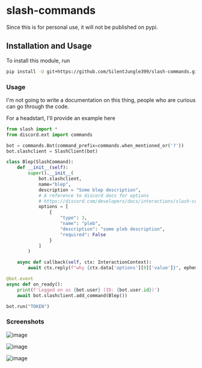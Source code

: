 # slash-commands
Since this is for personal use, it will not be published on pypi.

## Installation and Usage

To install this module, run 
```bash
pip install -U git+https://github.com/SilentJungle399/slash-commands.git
```

### Usage

I'm not going to write a documentation on this thing, people who are curious can go through the code.

For a headstart, I'll provide an example here

```py
from slash import *
from discord.ext import commands

bot = commands.Bot(command_prefix=commands.when_mentioned_or('?'))
bot.slashclient = SlashClient(bot)

class Blep(SlashCommand):
	def __init__(self):
		super().__init__(
			bot.slashclient, 
			name="blep", 
			description = "Some blep description",
			# A reference to discord docs for options
			# https://discord.com/developers/docs/interactions/slash-commands#application-command-object-application-command-option-structure
			options = [
				{ 
					"type": 3,
					"name": "pleb",
					"description": "some pleb description",
					"required": False
				}
			]
		)

	async def callback(self, ctx: InteractionContext):
		await ctx.reply(f"why {ctx.data['options'][0]['value']}", ephemeral=True)

@bot.event
async def on_ready():
	print(f'Logged on as {bot.user} (ID: {bot.user.id})')
	await bot.slashclient.add_command(Blep())

bot.run("TOKEN")
```

### Screenshots
![image](https://user-images.githubusercontent.com/75272148/127775083-6722865b-b38a-4c1c-aeab-67792448224b.png)

![image](https://user-images.githubusercontent.com/75272148/127775088-8504cd9d-0b94-4e82-a683-e8acb6cc0f43.png)

![image](https://user-images.githubusercontent.com/75272148/127775094-75c435c7-6600-4a43-9433-80482692821f.png)

